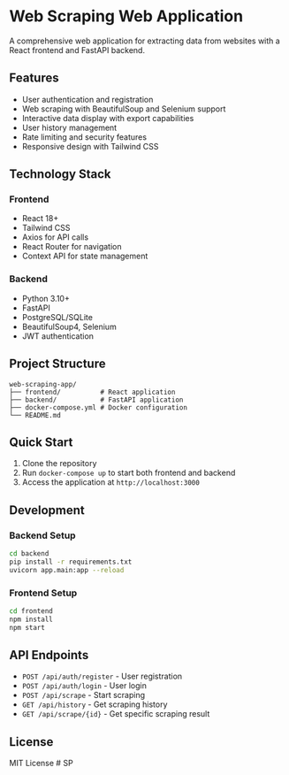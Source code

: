 # Web Scraping Web Application

A comprehensive web application for extracting data from websites with a React frontend and FastAPI backend.

## Features

- User authentication and registration
- Web scraping with BeautifulSoup and Selenium support
- Interactive data display with export capabilities
- User history management
- Rate limiting and security features
- Responsive design with Tailwind CSS

## Technology Stack

### Frontend
- React 18+
- Tailwind CSS
- Axios for API calls
- React Router for navigation
- Context API for state management

### Backend
- Python 3.10+
- FastAPI
- PostgreSQL/SQLite
- BeautifulSoup4, Selenium
- JWT authentication

## Project Structure

```
web-scraping-app/
├── frontend/          # React application
├── backend/           # FastAPI application
├── docker-compose.yml # Docker configuration
└── README.md
```

## Quick Start

1. Clone the repository
2. Run `docker-compose up` to start both frontend and backend
3. Access the application at `http://localhost:3000`

## Development

### Backend Setup
```bash
cd backend
pip install -r requirements.txt
uvicorn app.main:app --reload
```

### Frontend Setup
```bash
cd frontend
npm install
npm start
```

## API Endpoints

- `POST /api/auth/register` - User registration
- `POST /api/auth/login` - User login
- `POST /api/scrape` - Start scraping
- `GET /api/history` - Get scraping history
- `GET /api/scrape/{id}` - Get specific scraping result

## License

MIT License
#   S P  
 